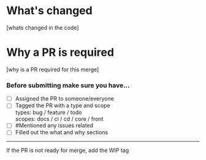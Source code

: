 # What's changed
[whats changed in the code]


# Why a PR is required
[why is a PR required for this merge]


### Before submitting make sure you have...
- [ ] Assigned the PR to someone/everyone
- [ ] Tagged the PR with a type and scope  
  types: bug / feature / todo  
  scopes: docs / ci / cd / core / front
- [ ] #Mentioned any issues related
- [ ] Filled out the what and why sections

----
If the PR is not ready for merge, add the WIP tag
